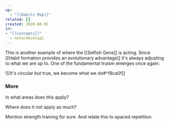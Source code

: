 ```yaml
---
up:
  - "[[Habits Map]]"
related: []
created: 2020-06-01
in:
- "[[Concepts]]"
  - note/develop🍃
---
```

This is another example of where the [[Selfish Gene]] is acting. Since [[Habit formation provides an evolutionary advantage]] it's always adjusting to what we are up to. One of the fundamental truism emerges once again:

![[It's circular but true, we become what we do#^f8ca0f]]

### More
In what areas does this apply?

Where does it not apply as much?

Mention strength training for sure. And relate this to spaced repetition.



